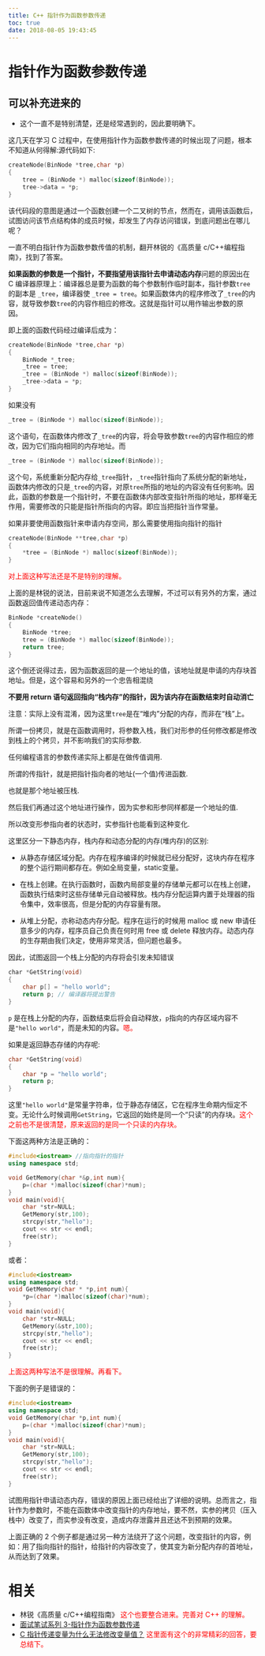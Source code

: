 ```yaml
---
title: C++ 指针作为函数参数传递
toc: true
date: 2018-08-05 19:43:45
---
```

# 指针作为函数参数传递

## 可以补充进来的

- 这个一直不是特别清楚，还是经常遇到的，因此要明确下。


这几天在学习 C 过程中，在使用指针作为函数参数传递的时候出现了问题，根本不知道从何得解:源代码如下:

```cpp
createNode(BinNode *tree,char *p)
{
    tree = (BinNode *) malloc(sizeof(BinNode));
    tree->data = *p;
}
```

该代码段的意图是通过一个函数创建一个二叉树的节点，然而在，调用该函数后，试图访问该节点结构体的成员时候，却发生了内存访问错误，到底问题出在哪儿呢？

一直不明白指针作为函数参数传值的机制，翻开林锐的《高质量 c/C++编程指南》，找到了答案。

**如果函数的参数是一个指针，不要指望用该指针去申请动态内存**
​
问题的原因出在 C 编译器原理上：编译器总是要为函数的每个参数制作临时副本，指针参数`tree`的副本是 `_tree`，编译器使 `_tree = tree`。如果函数体内的程序修改了`_tree`的内容，就导致参数`tree`的内容作相应的修改。这就是指针可以用作输出参数的原因。

即上面的函数代码经过编译后成为：

```cpp
createNode(BinNode *tree,char *p)
{
    BinNode *_tree;
    _tree = tree;
    _tree = (BinNode *) malloc(sizeof(BinNode));
    _tree->data = *p;
}
```

如果没有

```cpp
_tree = (BinNode *) malloc(sizeof(BinNode));
```

这个语句，在函数体内修改了`_tree`的内容，将会导致参数`tree`的内容作相应的修改，因为它们指向相同的内存地址。而

```cpp
_tree = (BinNode *) malloc(sizeof(BinNode));
```

这个句，系统重新分配内存给`_tree`指针，`_tree`指针指向了系统分配的新地址，函数体内修改的只是`_tree`的内容，对原`tree`所指的地址的内容没有任何影响。因此，函数的参数是一个指针时，不要在函数体内部改变指针所指的地址，那样毫无作用，需要修改的只能是指针所指向的内容。即应当把指针当作常量。

如果非要使用函数指针来申请内存空间，那么需要使用指向指针的指针

```cpp
​createNode(BinNode **tree,char *p)
{
    *tree = (BinNode *) malloc(sizeof(BinNode));
}
```

<span style="color:red;">对上面这种写法还是不是特别的理解。</span>

上面的是林锐的说法，目前来说不知道怎么去理解，不过可以有另外的方案，通过函数返回值传递动态内存：


```cpp
BinNode *createNode()
{
    BinNode *tree;
    tree = (BinNode *) malloc(sizeof(BinNode));
    return tree;
}
```

这个倒还说得过去，因为函数返回的是一个地址的值，该地址就是申请的内存块首地址。但是，这个容易和另外的一个忠告相混绕


**不要用 return 语句返回指向“栈内存”的指针，因为该内存在函数结束时自动消亡**


注意：实际上没有混淆，因为这里`tree`是在“堆内”分配的内存，而非在“栈”上。


所谓一份拷贝，就是在函数调用时，将参数入栈，我们对形参的任何修改都是修改到栈上的个拷贝，并不影响我们的实际参数.

任何编程语言的参数传递实际上都是在做传值调用.

所谓的传指针，就是把指针指向者的地址(一个值)传进函数.

也就是那个地址被压栈.

然后我们再通过这个地址进行操作，因为实参和形参同样都是一个地址的值.

所以改变形参指向者的状态时，实参指针也能看到这种变化.

这里区分一下静态内存，栈内存和动态分配的内存(堆内存)的区别:


- 从静态存储区域分配。内存在程序编译的时候就已经分配好，这块内存在程序的整个运行期间都存在。例如全局变量，static变量。

- 在栈上创建。在执行函数时，函数内局部变量的存储单元都可以在栈上创建，函数执行结束时这些存储单元自动被释放。栈内存分配运算内置于处理器的指令集中，效率很高，但是分配的内存容量有限。

- 从堆上分配，亦称动态内存分配。程序在运行的时候用 malloc 或 new 申请任意多少的内存，程序员自己负责在何时用 free 或 delete 释放内存。动态内存的生存期由我们决定，使用非常灵活，但问题也最多。



因此，试图返回一个栈上分配的内存将会引发未知错误

```cpp
​char *GetString(void)
​{
​    char p[] = "hello world";
​    return p; // 编译器将提出警告
​}
```

`p` 是在栈上分配的内存，函数结束后将会自动释放，`p`指向的内存区域内容不是`"hello world"`，而是未知的内容。<span style="color:red;">嗯。</span>

如果是返回静态存储的内存呢:

```cpp
char *GetString(void)
{
    char *p = "hello world";
    return p;
}
```

这里`"hello world"`是常量字符串，位于静态存储区，它在程序生命期内恒定不变。无论什么时候调用`GetString`，它返回的始终是同一个“只读”的内存块。<span style="color:red;">这个之前也不是很清楚，原来返回的是同一个只读的内存块。</span>





下面这两种方法是正确的：


```cpp
#include<iostream> //指向指针的指针
using namespace std;

void GetMemory(char *&p,int num){
    p=(char *)malloc(sizeof(char)*num);
}
void main(void){
    char *str=NULL;
    GetMemory(str,100);
    strcpy(str,"hello");
    cout << str << endl;
    free(str);
}
```


或者：


```cpp
#include<iostream>
using namespace std;
void GetMemory(char * *p,int num){
    *p=(char *)malloc(sizeof(char)*num);
}
void main(void){
    char *str=NULL;
    GetMemory(&str,100);
    strcpy(str,"hello");
    cout << str << endl;
    free(str);
}
```

<span style="color:red;">上面这两种写法不是很理解。再看下。</span>

下面的例子是错误的：


```cpp
#include<iostream>
using namespace std;
void GetMemory(char *p,int num){
    p=(char *)malloc(sizeof(char)*num);
}
void main(void){
    char *str=NULL;
    GetMemory(str,100);
    strcpy(str,"hello");
    cout << str << endl;
    free(str);
}
```


试图用指针申请动态内存，错误的原因上面已经给出了详细的说明。总而言之，指针作为参数时，不能在函数体中改变指针的内存地址，要不然，实参的拷贝（压入栈中）改变了，而实参没有改变，造成内存泄露并且还达不到预期的效果。

上面正确的 2 个例子都是通过另一种方法绕开了这个问题，改变指针的内容，例如：用了指向指针的指针，给指针的内容改变了，使其变为新分配内存的首地址，从而达到了效果。




# 相关

- 林锐《高质量 c/C++编程指南》 <span style="color:red;">这个也要整合进来。完善对 C++ 的理解。</span>
- [面试笔试系列 3-指针作为函数参数传递](https://blog.csdn.net/olisten/article/details/8823511)
- [C 指针传递变量为什么无法修改变量值？](https://www.zhihu.com/question/41476387) <span style="color:red;">这里面有这个的非常精彩的回答，要总结下。</span>
